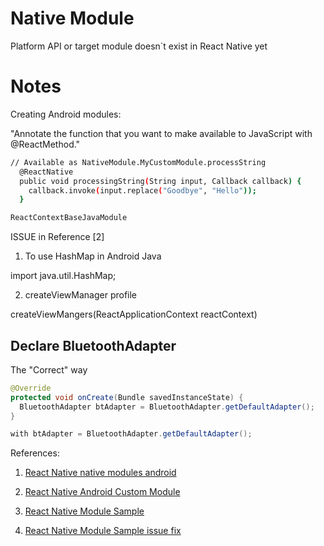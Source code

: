# Native Module

Platform API or target module doesn`t exist in  React Native yet

# Notes

Creating Android modules:

"Annotate the function that you want to make available to JavaScript with @ReactMethod."

```bash
// Available as NativeModule.MyCustomModule.processString
  @ReactNative
  public void processingString(String input, Callback callback) {
    callback.invoke(input.replace("Goodbye", "Hello"));
  }
```

```bash
ReactContextBaseJavaModule
```

ISSUE in Reference [2]

1. To use HashMap in Android Java

import java.util.HashMap;

2. createViewManager profile

createViewMangers(ReactApplicationContext reactContext)

## Declare BluetoothAdapter

The "Correct" way

```java
@Override
protected void onCreate(Bundle savedInstanceState) {
  BluetoothAdapter btAdapter = BluetoothAdapter.getDefaultAdapter();
}

with btAdapter = BluetoothAdapter.getDefaultAdapter();
```

References:

1. [React Native native modules android](https://facebook.github.io/react-native/docs/native-modules-android.html#content)

2. [React Native Android Custom Module](https://medium.com/@awesomejerry/react-native-android-custom-module-819bd712bff5#.s6j98cnn6)

3. [React Native Module Sample](https://github.com/gs-akhan/react-native-modules)

4. [React Native Module Sample issue fix](https://github.com/facebook/react-native/issues/3075)
